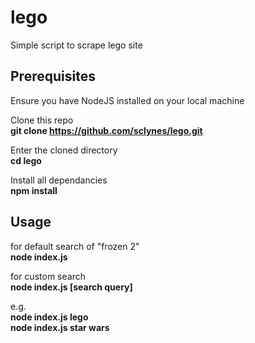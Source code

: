 # lego
Simple script to scrape lego site

## Prerequisites
Ensure you have NodeJS installed on your local machine

Clone this repo <br/>
**git clone https://github.com/sclynes/lego.git**

Enter the cloned directory<br/>
**cd lego**

Install all dependancies<br/>
**npm install**

## Usage

for default search of "frozen 2" <br/>
**node index.js**

for custom search<br/>
**node index.js [search query]** <br/>

e.g.<br/>
**node index.js lego** <br/>
**node index.js star wars** <br/>

